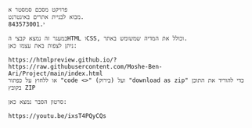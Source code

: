     פרויקט מסכם סמסטר א
    מבוא לבניית אתרים באינטרנט.
    843573001.י

    במעגר זה נמצא קבצי הHTML וCSS, וכולל את המדיה שמשומש באתר.
    ניתן לצפות באת עצמו כאן: 
                                                                                                               https://htmlpreview.github.io/?https://raw.githubusercontent.com/Moshe-Ben-Ari/Project/main/index.html
    או ללחוץ על כפתור "code <>" (בירוק) ועל "download as zip" כדי להוריד את התוכן בקובץ ZIP

    סרטון הסבר נמצא כאן:
                                                                                                                                                                                        https://youtu.be/ixsT4PQyCQs
